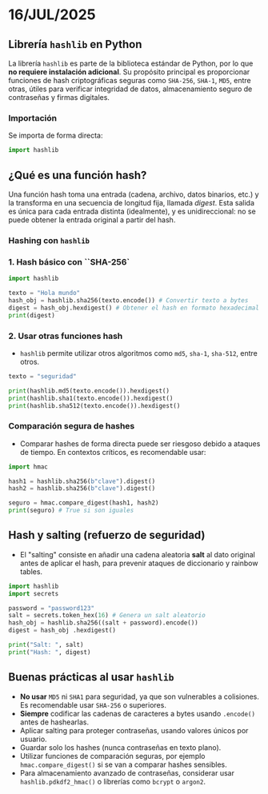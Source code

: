 # 16/JUL/2025

## Librería `hashlib` en Python

La librería `hashlib` es parte de la biblioteca estándar de Python, por lo que **no requiere instalación adicional**. Su propósito principal es proporcionar funciones de hash criptográficas seguras como `SHA-256`, `SHA-1`, `MD5`, entre otras, útiles para verificar integridad de datos, almacenamiento seguro de contraseñas y firmas digitales.

### Importación

Se importa de forma directa:

```python
import hashlib
```

## ¿Qué es una función hash?

Una función hash toma una entrada (cadena, archivo, datos binarios, etc.) y la transforma en una secuencia de longitud fija, llamada *digest*. Esta salida es única para cada entrada distinta (idealmente), y es unidireccional: no se puede obtener la entrada original a partir del hash.

### Hashing con `hashlib`

### 1. Hash básico con ``SHA-256`

```python
import hashlib

texto = "Hola mundo"
hash_obj = hashlib.sha256(texto.encode()) # Convertir texto a bytes
digest = hash_obj.hexdigest() # Obtener el hash en formato hexadecimal
print(digest)
```

### 2. Usar otras funciones hash 

- `hashlib` permite utilizar otros algoritmos como `md5`, `sha-1`, `sha-512`, entre otros.
```python
texto = "seguridad"

print(hashlib.md5(texto.encode()).hexdigest()
print(hashlib.sha1(texto.encode()).hexdigest()
print(hashlib.sha512(texto.encode()).hexdigest()
```

### Comparación segura de hashes

- Comparar hashes de forma directa puede ser riesgoso debido a ataques de tiempo. En contextos críticos, es recomendable usar:
```python
import hmac

hash1 = hashlib.sha256(b"clave").digest()
hash2 = hashlib.sha256(b"clave").digest()

seguro = hmac.compare_digest(hash1, hash2)
print(seguro) # True si son iguales
```

## Hash y salting (refuerzo de seguridad)

- El "salting" consiste en añadir una cadena aleatoria **salt** al dato original antes de aplicar el hash, para prevenir ataques de diccionario y rainbow tables.
```python
import hashlib
import secrets

password = "password123"
salt = secrets.token_hex(16) # Genera un salt aleatorio
hash_obj = hashlib.sha256((salt + password).encode())
digest = hash_obj .hexdigest()

print("Salt: ", salt)
print("Hash: ", digest)
```

## Buenas prácticas al usar `hashlib`

- **No usar** `MD5` ni `SHA1` para seguridad, ya que son vulnerables a colisiones. Es recomendable usar `SHA-256` o superiores.
- **Siempre** codificar las cadenas de caracteres a bytes usando `.encode()` antes de hashearlas.
- Aplicar salting para proteger contraseñas, usando valores únicos por usuario.
- Guardar solo los hashes (nunca contraseñas en texto plano).
- Utilizar funciones de comparación seguras, por ejemplo `hmac.compare_digest()` si se van a comparar hashes sensibles.
- Para almacenamiento avanzado de contraseñas, considerar usar `hashlib.pdkdf2_hmac()` o librerías como `bcrypt` o `argon2`.










